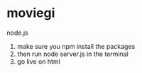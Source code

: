 # moviegi
node.js
1. make sure you npm install the packages
2. then run node server.js in the terminal 
3. go live on html 
